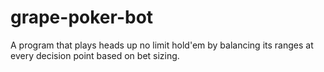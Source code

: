 # grape-poker-bot
A program that plays heads up no limit hold'em by balancing its ranges at every decision point based on bet sizing.
